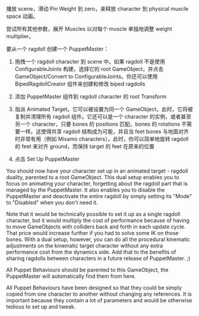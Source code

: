 播放 scene，滑动 Pin Weight 到 zero，来释放 character 到 physical muscle space 动画。

尝试所有其他参数，展开 Muscles 以对每个 muscle 单独地调整 weight multiplier。

要从一个 ragdoll 创建一个 PuppetMaster：

1. 拖拽一个 ragdoll character 到 scene 中。如果 ragdoll 不是使用 ConfigurableJoints 构建，选择它的 root GameObject，并点击 GameObject/Convert to ConfigurableJoints。你还可以使用 BipedRagdollCreator 组件来创建和修改 biped ragdolls

2. 添加 PuppetMaster 组件到 ragdoll character 的 root Transform

3. 指派 Animated Target。它可以被设置为同一个 GameObject，此时，它将被复制并清理所有 ragdoll 组件。它还可以是一个 character 的实例，或者甚至另一个 character，只要 bones 的 positions 匹配。bones 的 rotations 不需要一样。这使得共享 ragdoll 结构成为可能，并且当 feet bones 与地面对齐时非常有用（例如 Mixamo characters）。此时，你可以简单地旋转 ragdoll 的 feet 来对齐 ground，而保持 target 的 feet 在原来的位置

4. 点击 Set Up PuppetMaster

You should now have your character set up in an animated target - ragdoll duality, parented to a root GameObject. 
This dual setup enables you to focus on animating your character, forgetting about the ragdoll part that is managed by the PuppetMaster. It also enables you to disable the PuppetMaster and deactivate the entire ragdoll by simply setting its "Mode" to "Disabled" when you don't need it.

Note that it would be technically possible to set it up as a single ragdoll character, but it would multiply the cost of performance because of having to move GameObjects with colliders back and forth in each update cycle. That price would increase further if you had to solve some IK on those bones. With a dual setup, however, you can do all the procedural kinematic adjustments on the kinematic target character without any extra performance cost from the dynamics side. Add that to the benefits of sharing ragdolls between characters in a future release of PuppetMaster. ;)

All Puppet Behaviours should be parented to this GameObject, the PuppetMaster will automatically find them from here.

All Puppet Behaviours have been designed so that they could be simply copied from one character to another without changing any references.
It is important because they contain a lot of parameters and would be otherwise tedious to set up and tweak.

